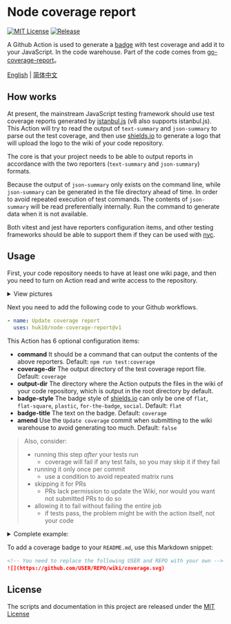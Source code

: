 # Node coverage report

[![MIT License](https://img.shields.io/badge/license-MIT-brightgreen.svg)](https://github.com/huk10/node-coverage-report/blob/master/LICENSE)
[![Release](https://img.shields.io/github/release/huk10/node-coverage-report.svg?style=flat-square)](https://github.com/huk10/node-coverage-report/releases)

A Github Action is used to generate a [badge][badge] with test coverage and add it to your JavaScript.
In the code warehouse. Part of the code comes from [go-coverage-report](https://github.com/ncruces/go-coverage-report)。

[English](./README.md) | [简体中文](./README-zh-Hans.md)

## How works

At present, the mainstream JavaScript testing framework should use test coverage reports generated by [istanbul.js][istanbul] (v8 also supports istanbul.js).
This Action will try to read the output of `text-summary` and `json-summary` to parse out the test coverage, and then use [shields.io][shields] to generate a logo that will upload the logo to the wiki of your code repository.

The core is that your project needs to be able to output reports in accordance with the two reporters (`text-summary` and `json-summary`) formats.

Because the output of `json-summary` only exists on the command line, while `json-summary` can be generated in the file directory ahead of time. In order to avoid repeated execution of test commands.
The contents of `json-summary` will be read preferentially internally. Run the command to generate data when it is not available.

Both vitest and jest have reporters configuration items, and other testing frameworks should be able to support them if they can be used with [nyc][nyc].

## Usage

First, your code repository needs to have at least one wiki page, and then you need to turn on Action read and write access to the repository.

<details>
    <summary>View pictures</summary>
    <div align=center>
        <img src="./setting.jpg" width="70%" align="center">
    </div>
</details>

Next you need to add the following code to your Github workflows.

```yaml
- name: Update coverage report
  uses: huk10/node-coverage-report@v1
```

This Action has 6 optional configuration items:

- **command** It should be a command that can output the contents of the above reporters. Default: `npm run test:coverage`
- **coverage-dir** The output directory of the test coverage report file. Default: `coverage`
- **output-dir** The directory where the Action outputs the files in the wiki of your code repository, which is output in the root directory by default.
- **badge-style** The badge style of [shields.io][shields] can only be one of `flat`, `flat-square`, `plastic`, `for-the-badge`, `social`. Default: `flat`
- **badge-title** The text on the badge. Default: `coverage`
- **amend** Use the `Update coverage` commit when submitting to the wiki warehouse to avoid generating too much. Default: `false`

> Also, consider:
> - running this step _after_ your tests run
>   - coverage will fail if any test fails, so you may skip it if they fail
> - running it only once per commit
>   - use a condition to avoid repeated matrix runs
> - skipping it for PRs
>   - PRs lack permission to update the Wiki, nor would you want not submitted PRs to do so
> - allowing it to fail without failing the entire job
>   - if tests pass, the problem might be with the action itself, not your code

<details>
<summary>Complete example:</summary>

```yaml
name: Node.js

on: [ push ]

jobs:
  build:
    runs-on: ubuntu-latest
    strategy:
      matrix:
        node-version: [ 20 ]
    steps:
      - uses: actions/checkout@v4
      - uses: pnpm/action-setup@v3
        with:
          version: 8
      - uses: actions/setup-node@v4
        with:
          node-version: ${{ matrix.node-version }}
          cache: 'pnpm'
      - name: Install dependencies
        run: pnpm install
      - name: Update coverage badge
        uses: huk10/node-coverage-report@v1
        with:
          amend: true
        if: |
          github.event_name == 'push'
        continue-on-error: true
```

</details>

To add a coverage badge to your `README.md`, use this Markdown snippet:

```markdown
<!-- You need to replace the following USER and REPO with your own -->
![](https://github.com/USER/REPO/wiki/coverage.svg)
```

## License

The scripts and documentation in this project are released under the [MIT License](./LICENSE)

[badge]: https://github.com/huk10/esdi/wiki/coverage.svg

[istanbul]: https://istanbul.js.org/docs/advanced/alternative-reporters

[shields]: https://shields.io

[nyc]: https://github.com/istanbuljs/nyc
